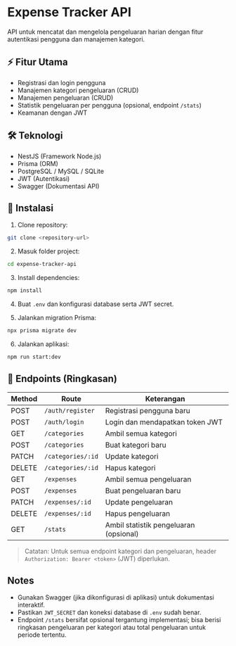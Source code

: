 # Expense Tracker API

API untuk mencatat dan mengelola pengeluaran harian dengan fitur autentikasi pengguna dan manajemen kategori.

## ⚡ Fitur Utama

- Registrasi dan login pengguna
- Manajemen kategori pengeluaran (CRUD)
- Manajemen pengeluaran (CRUD)
- Statistik pengeluaran per pengguna (opsional, endpoint `/stats`)
- Keamanan dengan JWT

## 🛠 Teknologi

- NestJS (Framework Node.js)
- Prisma (ORM)
- PostgreSQL / MySQL / SQLite
- JWT (Autentikasi)
- Swagger (Dokumentasi API)

## 🚀 Instalasi

1. Clone repository:

```bash
git clone <repository-url>
```

2. Masuk folder project:

```bash
cd expense-tracker-api
```

3. Install dependencies:

```bash
npm install
```

4. Buat `.env` dan konfigurasi database serta JWT secret.

5. Jalankan migration Prisma:

```bash
npx prisma migrate dev
```

6. Jalankan aplikasi:

```bash
npm run start:dev
```

## 📌 Endpoints (Ringkasan)

| Method | Route             | Keterangan                             |
| ------ | ----------------- | -------------------------------------- |
| POST   | `/auth/register`  | Registrasi pengguna baru               |
| POST   | `/auth/login`     | Login dan mendapatkan token JWT        |
| GET    | `/categories`     | Ambil semua kategori                   |
| POST   | `/categories`     | Buat kategori baru                     |
| PATCH  | `/categories/:id` | Update kategori                        |
| DELETE | `/categories/:id` | Hapus kategori                         |
| GET    | `/expenses`       | Ambil semua pengeluaran                |
| POST   | `/expenses`       | Buat pengeluaran baru                  |
| PATCH  | `/expenses/:id`   | Update pengeluaran                     |
| DELETE | `/expenses/:id`   | Hapus pengeluaran                      |
| GET    | `/stats`          | Ambil statistik pengeluaran (opsional) |

> Catatan: Untuk semua endpoint kategori dan pengeluaran, header `Authorization: Bearer <token>` (JWT) diperlukan.

## Notes

- Gunakan Swagger (jika dikonfigurasi di aplikasi) untuk dokumentasi interaktif.
- Pastikan `JWT_SECRET` dan koneksi database di `.env` sudah benar.
- Endpoint `/stats` bersifat opsional tergantung implementasi; bisa berisi ringkasan pengeluaran per kategori atau total pengeluaran untuk periode tertentu.
